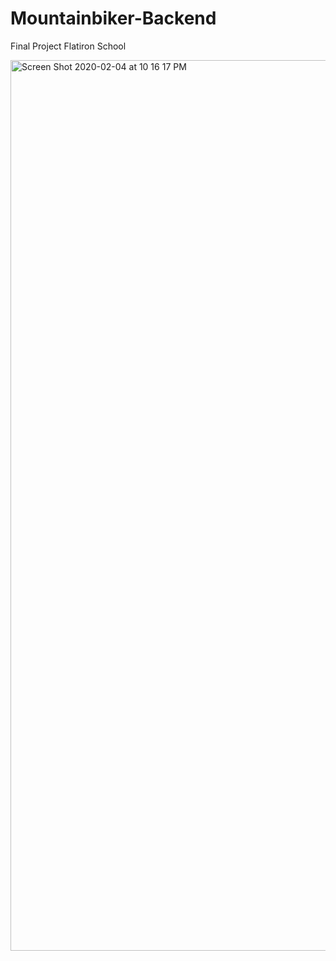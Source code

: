 # Mountainbiker-Backend
Final Project Flatiron School

<img width="1425" alt="Screen Shot 2020-02-04 at 10 16 17 PM" src="https://user-images.githubusercontent.com/44908424/73810397-01452380-479c-11ea-9921-e37c988a7732.png">
